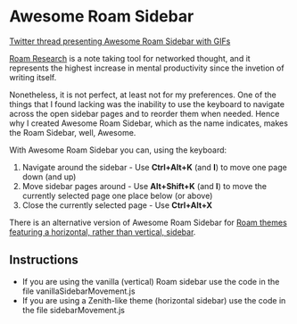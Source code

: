 # Awesome Roam Sidebar

[Twitter thread presenting Awesome Roam Sidebar with GIFs](https://twitter.com/joaoeira/status/1308869111892635649)

[Roam Research](https://roamresearch.com/) is a note taking tool for networked thought, and it represents the highest increase in mental productivity since the invetion of writing itself.

Nonetheless, it is not perfect, at least not for my preferences. One of the things that I found lacking was the inability to use the keyboard to navigate across the open sidebar pages and to reorder them when needed. Hence why I created Awesome Roam Sidebar, which as the name indicates, makes the Roam Sidebar, well, Awesome. 

With Awesome Roam Sidebar you can, using the keyboard:

1) Navigate around the sidebar - Use **Ctrl+Alt+K** (and **I**) to move one page down (and up)
2) Move sidebar pages around - Use **Alt+Shift+K** (and **I**) to move the currently selected page one place below (or above)
3) Close the currently selected page - Use **Ctrl+Alt+X**

There is an alternative version of Awesome Roam Sidebar for [Roam themes featuring a horizontal, rather than vertical, sidebar](https://github.com/azlen/roam-themes).

## Instructions

- If you are using the vanilla (vertical) Roam sidebar use the code in the file vanillaSidebarMovement.js
- If you are using a Zenith-like theme (horizontal sidebar) use the code in the file sidebarMovement.js
